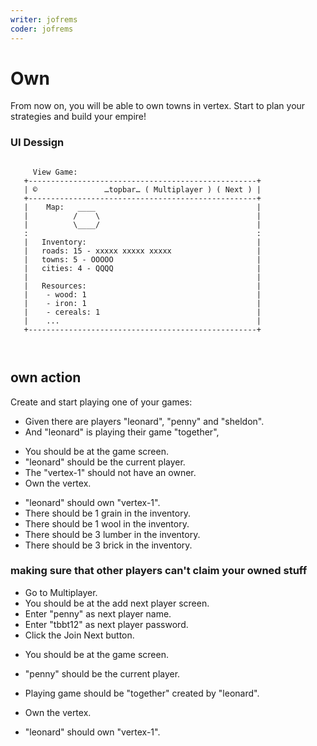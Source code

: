 ```yaml
---
writer: jofrems
coder: jofrems
---
```

# Own

From now on, you will be able to own towns in vertex. Start to plan your strategies and build your empire!


### UI Dessign

```                   
                                                                    
     View Game:                              
   +---------------------------------------------------+      
   | ©               …topbar… ( Multiplayer ) ( Next ) |
   +---------------------------------------------------+ 
   |    Map:   ____                                    |     
   |          /    \                                   |   
   |          \____/                                   |   
   :                                                   :     
   |   Inventory:                                      |      
   |   roads: 15 - xxxxx xxxxx xxxxx                   |      
   |   towns: 5 - OOOOO                                | 
   |   cities: 4 - QQQQ                                |  
   |                                                   |  
   |   Resources:                                      |  
   |    - wood: 1                                      |     
   |    - iron: 1                                      |
   |    - cereals: 1                                   |
   |    ...                                            |
   +---------------------------------------------------+      
                                                    
                                                    
```                                                                                                      

## own action

Create and start playing one of your games: 

 * Given there are players "leonard", "penny" and "sheldon".
 * And "leonard" is playing their game "together",    
 <!-- SNAPSHOT status=200 -->  
 * You should be at the game screen.  
 * "leonard" should be the current player.
 * The "vertex-1" should not have an owner.
 * Own the vertex.
 <!-- SNAPSHOT status=200 -->  
 * "leonard" should own "vertex-1".
 * There should be 1 grain in the inventory. 
 * There should be 1 wool in the inventory.
 * There should be 3 lumber in the inventory.
 * There should be 3 brick in the inventory.

### making sure that other players can't claim your owned stuff

 * Go to Multiplayer.
 * You should be at the add next player screen.
 * Enter "penny" as next player name.
 * Enter "tbbt12" as next player password.
 * Click the Join Next button.
 <!-- SNAPSHOT status=200 -->  

 * You should be at the game screen.
 * "penny" should be the current player.
 * Playing game should be "together" created by "leonard".
 
 * Own the vertex.
 <!-- SNAPSHOT status=200 -->
 * "leonard" should own "vertex-1".
















